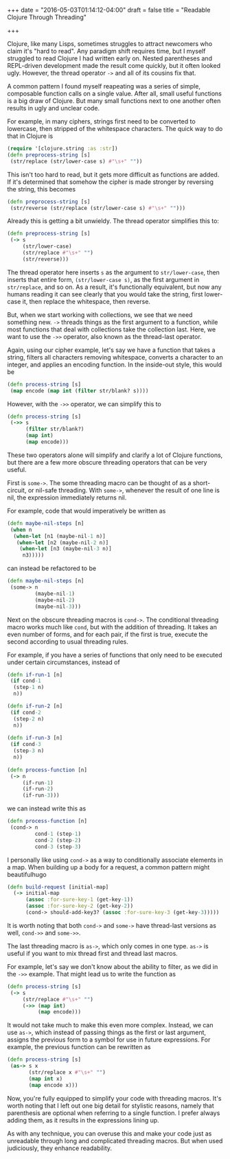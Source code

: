 +++
date = "2016-05-03T01:14:12-04:00"
draft = false
title = "Readable Clojure Through Threading"

+++

Clojure, like many Lisps, sometimes struggles to attract newcomers who claim it's "hard to read". Any paradigm shift requires time, but I myself struggled to read Clojure I had written early on. Nested parentheses and REPL-driven development made the result come quickly, but it often looked ugly. However, the thread operator `->` and all of its cousins fix that.

<!--more-->

A common pattern I found myself reapeating was a series of simple, composable function calls on a single value. After all, small useful functions is a big draw of Clojure. But many small functions next to one another often results in ugly and unclear code.

For example, in many ciphers, strings first need to be converted to lowercase, then stripped of the whitespace characters. The quick way to do that in Clojure is

``` clojure
(require '[clojure.string :as :str])
(defn preprocess-string [s]
 (str/replace (str/lower-case s) #"\s+" ""))
```

This isn't too hard to read, but it gets more difficult as functions are added. If it's determined that somehow the cipher is made stronger by reversing the string, this becomes

``` clojure
(defn preprocess-string [s]
 (str/reverse (str/replace (str/lower-case s) #"\s+" "")))
```

Already this is getting a bit unwieldy. The thread operator simplifies this to:

``` clojure
(defn preprocess-string [s]
 (-> s
     (str/lower-case)
     (str/replace #"\s+" "")
     (str/reverse)))
```

The thread operator here inserts `s` as the argument to `str/lower-case`, then inserts that entire form, `(str/lower-case s)`, as the first argument in `str/replace`, and so on. As a result, it's functionally equivalent, but now any humans reading it can see clearly that you would take the string, first lower-case it, then replace the whitespace, then reverse.

But, when we start working with collections, we see that we need something new. `->` threads things as the first argument to a function, while most functions that deal with collections take the collection last. Here, we want to use the `->>` operator, also known as the thread-last operator.

Again, using our cipher example, let's say we have a function that takes a string, filters all characters removing whitespace, converts a character to an integer, and applies an encoding function. In the inside-out style, this would be

``` clojure
(defn process-string [s]
 (map encode (map int (filter str/blank? s))))
```

However, with the `->>` operator, we can simplify this to

``` clojure
(defn process-string [s]
 (->> s
      (filter str/blank?)
      (map int)
      (map encode)))
```

These two operators alone will simplify and clarify a lot of Clojure functions, but there are a few more obscure threading operators that can be very useful.

First is `some->`. The some threading macro can be thought of as a short-circuit, or nil-safe threading. With `some->`, whenever the result of one line is nil, the expression immediately returns nil.

For example, code that would imperatively be written as

``` clojure
(defn maybe-nil-steps [n]
 (when n
  (when-let [n1 (maybe-nil-1 n)]
   (when-let [n2 (maybe-nil-2 n)]
    (when-let [n3 (maybe-nil-3 n)]
     n3)))))
```

can instead be refactored to be

``` clojure
(defn maybe-nil-steps [n]
 (some-> n
         (maybe-nil-1)
         (maybe-nil-2)
         (maybe-nil-3)))
```

Next on the obscure threading macros is `cond->`. The conditional threading macro works much like `cond`, but with the addition of threading. It takes an even number of forms, and for each pair, if the first is true, execute the second according to usual threading rules.

For example, if you have a series of functions that only need to be executed under certain circumstances, instead of

``` clojure
(defn if-run-1 [n]
 (if cond-1
  (step-1 n)
  n))

(defn if-run-2 [n]
 (if cond-2
  (step-2 n)
  n))
  
(defn if-run-3 [n]
 (if cond-3
  (step-3 n)
  n))
  
(defn process-function [n]
 (-> n
     (if-run-1)
     (if-run-2)
     (if-run-3)))
```

we can instead write this as

``` clojure
(defn process-function [n]
 (cond-> n
         cond-1 (step-1)
         cond-2 (step-2)
         cond-3 (step-3)
```

I personally like using `cond->` as a way to conditionally associate elements in a map. When building up a body for a request, a common pattern might beautifulhugo

``` clojure
(defn build-request [initial-map]
  (-> initial-map
      (assoc :for-sure-key-1 (get-key-1))
      (assoc :for-sure-key-2 (get-key-2))
      (cond-> should-add-key3? (assoc :for-sure-key-3 (get-key-3)))))
```

It is worth noting that both `cond->` and `some->` have thread-last versions as well, `cond->>` and `some->>`.

The last threading macro is `as->`, which only comes in one type. `as->` is useful if you want to mix thread first and thread last macros.

For example, let's say we don't know about the ability to filter, as we did in the `->>` example. That might lead us to write the function as

``` clojure
(defn process-string [s]
 (-> s
     (str/replace #"\s+" "")
     (->> (map int)
          (map encode)))
```

It would not take much to make this even more complex. Instead, we can use `as->`, which instead of passing things as the first or last argument, assigns the previous form to a symbol for use in future expressions. For example, the previous function can be rewritten as

``` clojure
(defn process-string [s]
 (as-> s x
       (str/replace x #"\s+" "")
       (map int x)
       (map encode x)))
```

Now, you're fully equipped to simplify your code with threading macros. It's worth noting that I left out one big detail for stylistic reasons, namely that parenthesis are optional when referring to a single function. I prefer always adding them, as it results in the expressions lining up. 

As with any technique, you can overuse this and make your code just as unreadable through long and complicated threading macros. But when used judiciously, they enhance readability.
